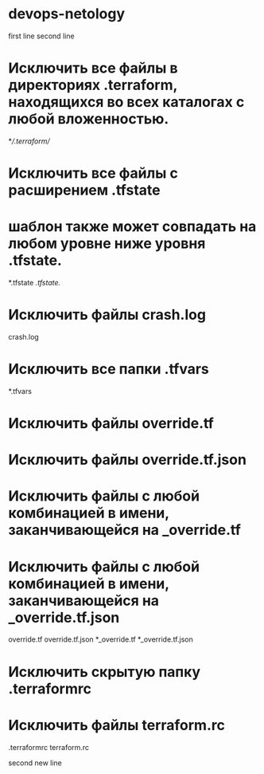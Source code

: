 # devops-netology
first line
second line

# Исключить все файлы в директориях .terraform, находящихся во всех каталогах с любой вложенностью.
**/.terraform/*

# Исключить все файлы с расширением .tfstate
# шаблон также может совпадать на любом уровне ниже уровня .tfstate.
*.tfstate
*.tfstate.*

# Исключить файлы crash.log
crash.log

# Исключить все папки .tfvars
*.tfvars

# Исключить файлы override.tf
# Исключить файлы override.tf.json
# Исключить файлы с любой комбинацией в имени, заканчивающейся на _override.tf
# Исключить файлы с любой комбинацией в имени, заканчивающейся на _override.tf.json
override.tf
override.tf.json
*_override.tf
*_override.tf.json

# Исключить скрытую папку .terraformrc
# Исключить файлы terraform.rc
.terraformrc
terraform.rc

second new line

